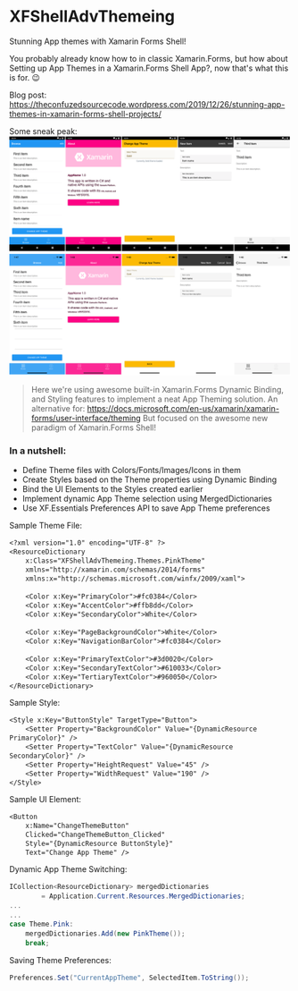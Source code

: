 # XFShellAdvThemeing
Stunning App themes with Xamarin Forms Shell! 

You probably already know how to in classic Xamarin.Forms, but how about Setting up App Themes in a Xamarin.Forms Shell App?, now that's what this is for. 😉 

Blog post: https://theconfuzedsourcecode.wordpress.com/2019/12/26/stunning-app-themes-in-xamarin-forms-shell-projects/

Some sneak peak:
![Android](/screenshots/PreviewCollectionAndroid.png)
![iOS](/screenshots/PreviewCollectioniOS.png)

>Here we're using awesome built-in Xamarin.Forms Dynamic Binding, and Styling features to implement a neat App Theming solution.
>An alternative for: https://docs.microsoft.com/en-us/xamarin/xamarin-forms/user-interface/theming
>But focused on the awesome new paradigm of Xamarin.Forms Shell!

### In a nutshell:
- Define Theme files with Colors/Fonts/Images/Icons in them
- Create Styles based on the Theme properties using Dynamic Binding
- Bind the UI Elements to the Styles created earlier
- Implement dynamic App Theme selection using MergedDictionaries
- Use XF.Essentials Preferences API to save App Theme preferences

Sample Theme File:
```xaml
﻿<?xml version="1.0" encoding="UTF-8" ?>
<ResourceDictionary
    x:Class="XFShellAdvThemeing.Themes.PinkTheme"
    xmlns="http://xamarin.com/schemas/2014/forms"
    xmlns:x="http://schemas.microsoft.com/winfx/2009/xaml">

    <Color x:Key="PrimaryColor">#fc0384</Color>
    <Color x:Key="AccentColor">#ffb8dd</Color>
    <Color x:Key="SecondaryColor">White</Color>

    <Color x:Key="PageBackgroundColor">White</Color>
    <Color x:Key="NavigationBarColor">#fc0384</Color>

    <Color x:Key="PrimaryTextColor">#3d0020</Color>
    <Color x:Key="SecondaryTextColor">#610033</Color>
    <Color x:Key="TertiaryTextColor">#960050</Color>
</ResourceDictionary>
```

Sample Style:

```xaml
<Style x:Key="ButtonStyle" TargetType="Button">
    <Setter Property="BackgroundColor" Value="{DynamicResource PrimaryColor}" />
    <Setter Property="TextColor" Value="{DynamicResource SecondaryColor}" />
    <Setter Property="HeightRequest" Value="45" />
    <Setter Property="WidthRequest" Value="190" />
</Style>
```

Sample UI Element: 

```xaml
<Button
    x:Name="ChangeThemeButton"
    Clicked="ChangeThemeButton_Clicked"
    Style="{DynamicResource ButtonStyle}"
    Text="Change App Theme" />
```

Dynamic App Theme Switching:
```csharp
ICollection<ResourceDictionary> mergedDictionaries
		= Application.Current.Resources.MergedDictionaries;
...
...
case Theme.Pink:
	mergedDictionaries.Add(new PinkTheme());
	break;
```

Saving Theme Preferences: 
```csharp
Preferences.Set("CurrentAppTheme", SelectedItem.ToString());
```
